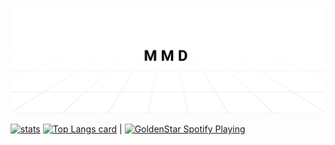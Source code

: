 <a href="https://timo.sh/?ref=github-header"><img alt="Social banner for GoldenStar" src="https://github.com/GoldenStarq/GoldenStarq/blob/Star/assets/header.svg"/></a>

[![stats](https://github-readme-stats.vercel.app/api?username=GoldenStarq&count_private=true&show_icons=true&theme=radical&border_radius=10&text_color=d1ae84&custom_title=github.com/GoldenStarq)](https://github.com/GoldenStarq)
[![Top Langs card](https://github-readme-stats.vercel.app/api/top-langs/?username=GoldenStarq&card_width=550&show_icons=true&border_radius=10&theme=radical)](https://github.com/GoldenStarq)  | 
[<img src="https://now-playing-codestackr.vercel.app/api/spotify-playing" alt="GoldenStar Spotify Playing" width="350" />](https://open.spotify.com/playlist/1314n5hBhXblscSTF0XsYH?si=81db3bd2f140403f)
